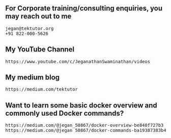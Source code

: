 ## For Corporate training/consulting enquiries, you may reach out to me 
<pre>
jegan@tektutor.org
+91 822-000-5626
</pre>

## My YouTube Channel
<pre>
https://www.youtube.com/c/JeganathanSwaminathan/videos
</pre>

## My medium blog
<pre>
https://medium.com/tektutor
</pre>

## Want to learn some basic docker overview and commonly used Docker commands?
<pre>
https://medium.com/@jegan_50867/docker-overview-be840f727b3
https://medium.com/@jegan_50867/docker-commands-ba19387383b4
</pre>
